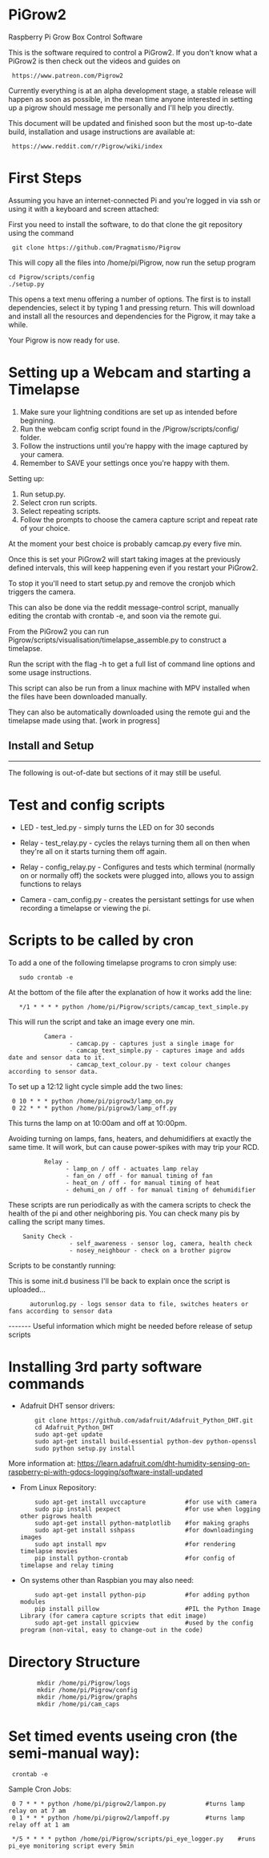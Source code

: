 # PiGrow2
Raspberry Pi Grow Box Control Software

This is the software required to control a PiGrow2.
If you don't know what a PiGrow2 is then check out the videos and guides on

     https://www.patreon.com/Pigrow2

Currently everything is at an alpha development stage, a stable release
will happen as soon as possible, in the mean time anyone interested in
setting up a pigrow should message me personally and I'll help you
directly.

This document will be updated and finished soon but the most up-to-date build, installation and usage instructions are available at:

     https://www.reddit.com/r/Pigrow/wiki/index

# First Steps 
  
 Assuming you have an internet-connected Pi and you're logged in via ssh or using it with a keyboard and screen attached: 
  
 First you need to install the software, to do that clone the git repository using the command
 
     git clone https://github.com/Pragmatismo/Pigrow

 This will copy all the files into /home/pi/Pigrow, now run the setup program 

    cd Pigrow/scripts/config
    ./setup.py
    
 This opens a text menu offering a number of options.
 The first is to install dependencies, select it by typing 1 and pressing return. 
 This will download and install all the resources and dependencies for the Pigrow, it may take a while. 

 Your Pigrow is now ready for use. 

# Setting up a Webcam and starting a Timelapse 

1. Make sure your lightning conditions are set up as intended before beginning. 
2. Run the webcam config script found in the /Pigrow/scripts/config/ folder. 
3. Follow the instructions until you're happy with the image captured by your camera.
4. Remember to SAVE your settings once you're happy with them. 

Setting up: 

1. Run setup.py.
2. Select cron run scripts. 
3. Select repeating scripts. 
4. Follow the prompts to choose the camera capture script and repeat rate of your choice.

At the moment your best choice is probably camcap.py every five min. 
  
Once this is set your PiGrow2 will start taking images at the previously defined intervals, this will keep happening even if you restart your PiGrow2.

To stop it you'll need to start setup.py and remove the cronjob which triggers the camera.

This can also be done via the reddit message-control script, manually editing the crontab with crontab -e, and soon via the remote gui.  

From the PiGrow2 you can run Pigrow/scripts/visualisation/timelapse_assemble.py to construct a timelapse.

Run the script with the flag -h to get a full list of command line options and some usage instructions. 

This script can also be run from a linux machine with MPV installed when the files have been downloaded manually. 

They can also be automatically downloaded using the remote gui and the timelapse made using that. [work in progress] 

## Install and Setup

----------

The following is out-of-date but sections of it may still be useful.

# Test and config scripts

- LED - test_led.py - simply turns the LED on for 30 seconds

- Relay - test_relay.py - cycles the relays turning them all on then when they're all on it starts turning them off again.
- Relay - config_relay.py - Configures and tests which terminal (normally on or normally off) the sockets were plugged into, allows you to assign functions to relays

- Camera - cam_config.py - creates the persistant settings for use when recording a timelapse or viewing the pi.

# Scripts to be called by cron

To add a one of the following timelapse programs to cron simply use:

       sudo crontab -e

At the bottom of the file after the explanation of how it works add the line:

       */1 * * * * python /home/pi/Pigrow/scripts/camcap_text_simple.py

This will run the script and take an image every one min.

              Camera -
                     - camcap.py - captures just a single image for
                     - camcap_text_simple.py - captures image and adds date and sensor data to it.
                     - camcap_text_colour.py - text colour changes according to sensor data.


To set up a 12:12 light cycle simple add the two lines:

     0 10 * * * python /home/pi/pigrow3/lamp_on.py
     0 22 * * * python /home/pi/pigrow3/lamp_off.py     

This turns the lamp on at 10:00am and off at 10:00pm. 

Avoiding turning on lamps, fans, heaters, and dehumidifiers at exactly the same time. 
It will work, but can cause power-spikes with may trip your RCD. 

              Relay -
                    - lamp_on / off - actuates lamp relay
                    - fan_on / off - for manual timing of fan
                    - heat_on / off - for manual timing of heat
                    - dehumi_on / off - for manual timing of dehumidifier

These scripts are run periodically as with the camera scripts to check the health of the pi and other neighboring pis. 
You can check many pis by calling the script many times.

        Sanity Check -
                     - self_awareness - sensor log, camera, health check
                     - nosey_neighbour - check on a brother pigrow

Scripts to be constantly running:

This is some init.d business I'll be back to explain once the script is uploaded...

          autorunlog.py - logs sensor data to file, switches heaters or fans according to sensor data

------- Useful information which might be needed before release of setup scripts

# Installing 3rd party software commands

- Adafruit DHT sensor drivers:

          git clone https://github.com/adafruit/Adafruit_Python_DHT.git
          cd Adafruit_Python_DHT
          sudo apt-get update
          sudo apt-get install build-essential python-dev python-openssl
          sudo python setup.py install

More information at: https://learn.adafruit.com/dht-humidity-sensing-on-raspberry-pi-with-gdocs-logging/software-install-updated

- From Linux Repository:

          sudo apt-get install uvccapture           #for use with camera
          sudo pip install pexpect                  #for use when logging other pigrows health
          sudo apt-get install python-matplotlib    #for making graphs
          sudo apt-get install sshpass              #for downloadinging images
          sudo apt install mpv                      #for rendering timelapse movies
          pip install python-crontab                #for config of timelapse and relay timing

- On systems other than Raspbian you may also need:

          sudo apt-get install python-pip           #for adding python modules
          pip install pillow                        #PIL the Python Image Library (for camera capture scripts that edit image)
          sudo apt-get install gpicview             #used by the config program (non-vital, easy to change-out in the code)

# Directory Structure

            mkdir /home/pi/Pigrow/logs
            mkdir /home/pi/Pigrow/config
            mkdir /home/pi/Pigrow/graphs
            mkdir /home/pi/cam_caps

# Set timed events useing cron (the semi-manual way):

     crontab -e

Sample Cron Jobs: 

     0 7 * * * python /home/pi/pigrow2/lampon.py           #turns lamp relay on at 7 am
     0 1 * * * python /home/pi/pigrow2/lampoff.py          #turns lamp relay off at 1 am

     */5 * * * * python /home/pi/Pigrow/scripts/pi_eye_logger.py    #runs pi_eye monitoring script every 5min
